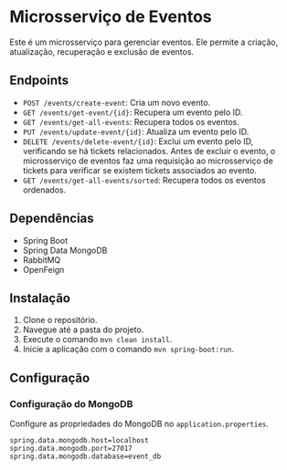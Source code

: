 # Microsserviço de Eventos

Este é um microsserviço para gerenciar eventos. Ele permite a criação, atualização, recuperação e exclusão de eventos.

## Endpoints

- `POST /events/create-event`: Cria um novo evento.
- `GET /events/get-event/{id}`: Recupera um evento pelo ID.
- `GET /events/get-all-events`: Recupera todos os eventos.
- `PUT /events/update-event/{id}`: Atualiza um evento pelo ID.
- `DELETE /events/delete-event/{id}`: Exclui um evento pelo ID, verificando se há tickets relacionados. Antes de excluir o evento, o microsserviço de eventos faz uma requisição ao microsserviço de tickets para verificar se existem tickets associados ao evento.
- `GET /events/get-all-events/sorted`: Recupera todos os eventos ordenados.

## Dependências

- Spring Boot
- Spring Data MongoDB
- RabbitMQ
- OpenFeign

## Instalação

1. Clone o repositório.
2. Navegue até a pasta do projeto.
3. Execute o comando `mvn clean install`.
4. Inicie a aplicação com o comando `mvn spring-boot:run`.

## Configuração

### Configuração do MongoDB

Configure as propriedades do MongoDB no `application.properties`.

```properties
spring.data.mongodb.host=localhost
spring.data.mongodb.port=27017
spring.data.mongodb.database=event_db